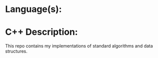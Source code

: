 Language(s):
==========
C++
Description:
===
This repo contains my implementations of standard algorithms and data structures.
